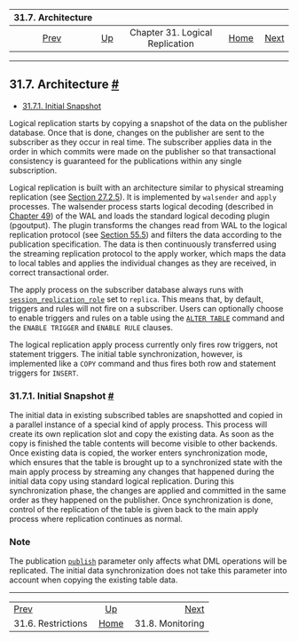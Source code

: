 

|                          31.7. Architecture                         |                                                                  |                                 |                                                       |                                                                 |
| :-----------------------------------------------------------------: | :--------------------------------------------------------------- | :-----------------------------: | ----------------------------------------------------: | --------------------------------------------------------------: |
| [Prev](logical-replication-restrictions.html "31.6. Restrictions")  | [Up](logical-replication.html "Chapter 31. Logical Replication") | Chapter 31. Logical Replication | [Home](index.html "PostgreSQL 17devel Documentation") |  [Next](logical-replication-monitoring.html "31.8. Monitoring") |

***

## 31.7. Architecture [#](#LOGICAL-REPLICATION-ARCHITECTURE)

* [31.7.1. Initial Snapshot](logical-replication-architecture.html#LOGICAL-REPLICATION-SNAPSHOT)

Logical replication starts by copying a snapshot of the data on the publisher database. Once that is done, changes on the publisher are sent to the subscriber as they occur in real time. The subscriber applies data in the order in which commits were made on the publisher so that transactional consistency is guaranteed for the publications within any single subscription.

Logical replication is built with an architecture similar to physical streaming replication (see [Section 27.2.5](warm-standby.html#STREAMING-REPLICATION "27.2.5. Streaming Replication")). It is implemented by `walsender` and `apply` processes. The walsender process starts logical decoding (described in [Chapter 49](logicaldecoding.html "Chapter 49. Logical Decoding")) of the WAL and loads the standard logical decoding plugin (pgoutput). The plugin transforms the changes read from WAL to the logical replication protocol (see [Section 55.5](protocol-logical-replication.html "55.5. Logical Streaming Replication Protocol")) and filters the data according to the publication specification. The data is then continuously transferred using the streaming replication protocol to the apply worker, which maps the data to local tables and applies the individual changes as they are received, in correct transactional order.

The apply process on the subscriber database always runs with [`session_replication_role`](runtime-config-client.html#GUC-SESSION-REPLICATION-ROLE) set to `replica`. This means that, by default, triggers and rules will not fire on a subscriber. Users can optionally choose to enable triggers and rules on a table using the [`ALTER TABLE`](sql-altertable.html "ALTER TABLE") command and the `ENABLE TRIGGER` and `ENABLE RULE` clauses.

The logical replication apply process currently only fires row triggers, not statement triggers. The initial table synchronization, however, is implemented like a `COPY` command and thus fires both row and statement triggers for `INSERT`.

### 31.7.1. Initial Snapshot [#](#LOGICAL-REPLICATION-SNAPSHOT)

The initial data in existing subscribed tables are snapshotted and copied in a parallel instance of a special kind of apply process. This process will create its own replication slot and copy the existing data. As soon as the copy is finished the table contents will become visible to other backends. Once existing data is copied, the worker enters synchronization mode, which ensures that the table is brought up to a synchronized state with the main apply process by streaming any changes that happened during the initial data copy using standard logical replication. During this synchronization phase, the changes are applied and committed in the same order as they happened on the publisher. Once synchronization is done, control of the replication of the table is given back to the main apply process where replication continues as normal.

### Note

The publication [`publish`](sql-createpublication.html#SQL-CREATEPUBLICATION-WITH-PUBLISH) parameter only affects what DML operations will be replicated. The initial data synchronization does not take this parameter into account when copying the existing table data.

***

|                                                                     |                                                                  |                                                                 |
| :------------------------------------------------------------------ | :--------------------------------------------------------------: | --------------------------------------------------------------: |
| [Prev](logical-replication-restrictions.html "31.6. Restrictions")  | [Up](logical-replication.html "Chapter 31. Logical Replication") |  [Next](logical-replication-monitoring.html "31.8. Monitoring") |
| 31.6. Restrictions                                                  |       [Home](index.html "PostgreSQL 17devel Documentation")      |                                                31.8. Monitoring |
